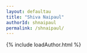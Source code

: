 ```yaml
---
layout: defaultau
title: "Shiva Naipaul"
authorId: shnaipaul
permalink: /shnaipaul/
---
```

{% include loadAuthor.html %}
<script>
    $(document).ready(function(){
        showAuthorBio('{{ page.authorId }}');
   });
</script>